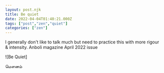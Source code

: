 ```yaml
---
layout: post.njk
title: Be quiet
date: 2022-04-04T01:40:21.000Z
tags: ["post","zen","quiet"]
categories: ["zen"]
---
```


I generally don't like to talk much but need to practice this with more rigour & intensity.‌ Anboli magazine April 2022 issue

![Be Quiet]

 மௌனம்
